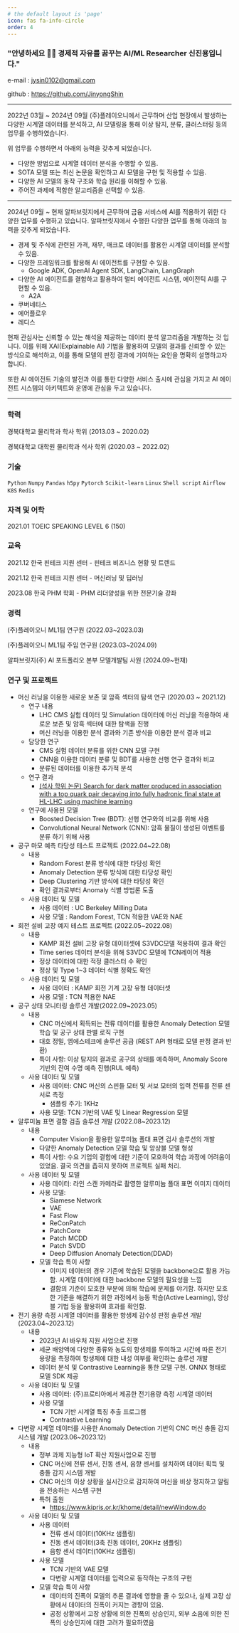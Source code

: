 ```yaml
---
# the default layout is 'page'
icon: fas fa-info-circle
order: 4
---
```



### **"안녕하세요 🙋‍♂️** **경제적 자유를 꿈꾸는 AI/ML Researcher 신진용입니다."**

  e-mail : jysin0102@gmail.com

  github : https://github.com/JinyongShin

---

2022년 03월 ~ 2024년 09월 (주)플레이오니에서 근무하며  산업 현장에서 발생하는 다양한 시계열 데이터를 분석하고, AI 모델링을 통해 이상 탐지, 분류, 클러스터링 등의 업무를 수행하였습니다.

위 업무를 수행하면서 아래의 능력을 갖추게 되었습니다.

- 다양한 방법으로 시계열 데이터 분석을 수행할 수 있음.
- SOTA 모델 또는 최신 논문을 확인하고 AI 모델을 구현 및 적용할 수 있음.
- 다양한 AI 모델의 동작 구조와 학습 원리를 이해할 수 있음.
- 주어진 과제에 적합한 알고리즘을 선택할 수 있음.

---

2024년 09월 ~ 현재 알파브릿지에서 근무하며 금융 서비스에 AI를 적용하기 위한 다양한 업무를 수행하고 있습니다. 알파브릿지에서 수행한 다양한 업무를 통해 아래의 능력을 갖추게 되었습니다.

- 경제 및 주식에 관련된 가격, 재무, 매크로 데이터를 활용한 시계열 데이터를 분석할 수 있음.
- 다양한 프레임워크를 활용해 AI 에이전트를 구현할 수 있음.
    - Google ADK, OpenAI Agent SDK, LangChain, LangGraph
- 다양한 AI 에이전트를 결합하고 활용하여 멀티 에이전트 시스템, 에이전틱 AI를 구현할 수 있음.
    - A2A
- 쿠버네티스
- 에어플로우
- 레디스

현재 관심사는 신뢰할 수 있는 해석을 제공하는 데이터 분석 알고리즘을 개발하는 것 입니다. 이를 위해 XAI(Explainable AI) 기법을 활용하여 모델의 결과를 신뢰할 수 있는 방식으로 해석하고, 이를 통해 모델의 판정 결과에 기여하는 요인을 명확히 설명하고자 합니다.

또한 AI 에이전트 기술의 발전과 이를 통한 다양한 서비스 출시에 관심을 가지고 AI 에이전트 시스템의 아키텍트와 운영에 관심을 두고 있습니다. 

---

### 학력

경북대학교 물리학과 학사 학위 (2013.03 ~ 2020.02)

경북대학교 대학원 물리학과 석사 학위 (2020.03 ~ 2022.02)

### 기술

`Python` `Numpy` `Pandas` `h5py`  `Pytorch` `Scikit-learn` `Linux` `Shell script`  `Airflow` `K8S` `Redis`

### 자격 및 어학

2021.01 TOEIC SPEAKING LEVEL 6 (150)

### 교육

2021.12 한국 핀테크 지원 센터 - 핀테크 비즈니스 현황 및 트렌드

2021.12 한국 핀테크 지원 센터 - 머신러닝 및 딥러닝

2023.08 한국 PHM 학회 - PHM 리더양성을 위한 전문기술 강좌

### 경력

(주)플레이오니 ML1팀 연구원 (2022.03~2023.03)

(주)플레이오니 ML1팀 주임 연구원 (2023.03~2024.09)

알파브릿지(주) AI 포트폴리오 본부 모델개발팀 사원 (2024.09~현재)

### 연구 및 프로젝트

- 머신 러닝을 이용한 새로운 보존 및 암흑 섹터의 탐색 연구 (2020.03 ~ 2021.12)
    - 연구 내용
        - LHC CMS 실험 데이터 및 Simulation 데이터에 머신 러닝을 적용하여 새로운 보존 및 암흑 섹터에 대한 탐색을 진행
        - 머신 러닝을 이용한 분석 결과와 기존 방식을 이용한 분석 결과 비교
    - 담당한 연구
        - CMS 실험 데이터 분류를 위한 CNN 모델 구현
        - CNN을 이용한 데이터 분류 및 BDT를 사용한 선행 연구 결과와 비교
        - 분류된 데이터를 이용한 추가적 분석
    - 연구 결과
        - [(석사 학위 논문) Search for dark matter produced in association with a top quark pair decaying into fully hadronic final state at HL-LHC using machine learning](https://dcollection.knu.ac.kr/srch/srchDetail/000000100656)
    - 연구에 사용된 모델
        - Boosted Decision Tree (BDT): 선행 연구와의 비교를 위해 사용
        - Convolutional Neural Network (CNN): 암흑 물질이 생성된 이벤트를 분류 하기 위해 사용
- 공구 마모 예측 타당성 테스트 프로젝트 (2022.04~22.08)
    - 내용
        - Random Forest 분류 방식에 대한 타당성 확인
        - Anomaly Detection 분류 방식에 대한 타당성 확인
        - Deep Clustering 기반 방식에 대한 타당성 확인
        - 확인 결과로부터 Anomaly 식별 방법론 도출
    - 사용 데이터 및 모델
        - 사용 데이터 : UC Berkeley Milling Data
        - 사용 모델 : Random Forest, TCN 적용한 VAE와 NAE
- 회전 설비 고장 예지 테스트 프로젝트 (2022.05~2022.08)
    - 내용
        - KAMP 회전 설비 고장 유형 데이터셋에 S3VDC모델 적용하여 결과 확인
        - Time series 데이터 분석을 위해 S3VDC 모델에 TCN레이어 적용
        - 정상 데이터에 대한 적정 클러스터 수 확인
        - 정상 및 Type 1~3 데이터 식별 정확도 확인
    - 사용 데이터 및 모델
        - 사용 데이터 : KAMP 회전 기계 고장 유형 데이터셋
        - 사용 모델 : TCN 적용한 NAE
- 공구 상태 모니터링 솔루션 개발(2022.09~2023.05)
    - 내용
        - CNC 머신에서 획득되는 전류 데이터를 활용한 Anomaly Detection 모델 학습 및 공구 상태 판별 로직 구현
        - 대호 정밀, 엠에스테크에 솔루션 공급 (REST API 형태로 모델 판정 결과 반환)
        - 특이 사항: 이상 탐지의 결과로 공구의 상태를 예측하며, Anomaly Score 기반의 잔여 수명 예측 진행(RUL 예측)
    - 사용 데이터 및 모델
        - 사용 데이터: CNC 머신의 스핀들 모터 및 서보 모터의 입력 전류를 전류 센서로 측정
            - 샘플링 주기: 1KHz
        - 사용 모델: TCN 기반의 VAE 및  Linear Regression 모델
- 알루미늄 표면 결함 검출 솔루션 개발 (2022.08~2023.12)
    - 내용
        - Computer Vision을 활용한 알루미늄 폴대 표면 검사 솔루션의 개발
        - 다양한 Anomaly Detection 모델 학습 및 앙상블 모델 형성
        - 특이 사항: 수요 기업의 결함에 대한 기준이 모호하여 학습 과정에 어려움이 있었음. 결국 의견을 좁히지 못하여 프로젝트 실패 처리.
    - 사용 데이터 및 모델
        - 사용 데이터: 라인 스캔 카메라로 촬영한 알루미늄 폴대 표면 이미지 데이터
        - 사용 모델:
            - Siamese Network
            - VAE
            - Fast Flow
            - ReConPatch
            - PatchCore
            - Patch MCDD
            - Patch SVDD
            - Deep Diffusion Anomaly Detection(DDAD)
        - 모델 학습 특이 사항
            - 이미지 데이터의 경우 기존에 학습된 모델을 backbone으로 활용 가능함. 시계열 데이터에 대한 backbone 모델의 필요성을 느낌
            - 결함의 기준이 모호한 부분에 의해 학습에 문제를 야기함. 하지만 모호한 기준을 해결하기 위한 과정에서 능동 학습(Active Learning), 앙상블 기법 등을 활용하여 효과를 확인함.
- 전기 용량 측정 시계열 데이터를 활용한 항생제 감수성 판정 솔루션 개발(2023.04~2023.12)
    - 내용
        - 2023년 AI 바우처 지원 사업으로 진행
        - 세균 배양액에 다양한 종류와 농도의 항생제를 투여하고 시간에 따른 전기 용량을 측정하여 항생제에 대한 내성 여부를 확인하는 솔루션 개발
        - 데이터 분석 및 Contrastive Learning을 통한 모델 구현. ONNX 형태로 모델 SDK 제공
    - 사용 데이터 및 모델
        - 사용 데이터: (주)프로티아에서 제공한 전기용량 측정 시계열 데이터
        - 사용 모델
            - TCN 기반 시계열 특징 추출 프로그램
            - Contrastive Learning
- 다변량 시계열 데이터를 사용한 Anomaly Detection 기반의 CNC 머신 충돌 감지 시스템 개발 (2023.06~2023.12)
    - 내용
        - 정부 과제 지능형 IoT 확산 지원사업으로 진행
        - CNC 머신에 전류 센서, 진동 센서, 음향 센서를 설치하여 데이터 획득 및 충돌 감지 시스템 개발
        - CNC 머신의 이상 상황을 실시간으로 감지하여 머신을 비상 정지하고 알림을 전송하는 시스템 구현
        - 특허 출원
            - https://www.kipris.or.kr/khome/detail/newWindow.do
    - 사용 데이터 및 모델
        - 사용 데이터
            - 전류 센서 데이터(10KHz 샘플링)
            - 진동 센서 데이터(3축 진동 데이터, 20KHz 샘플링)
            - 음향 센서 데이터(10KHz 샘플링)
        - 사용 모델
            - TCN 기반의 VAE 모델
            - 다변량 시계열 데이터를 입력으로 동작하는 구조의 구현
        - 모델 학습 특이 사항
            - 데이터의 진폭이 모델의 추론 결과에 영향을 줄 수 있으나, 실제 고장 상황에서 데이터의 진폭이 커지는 경향이 있음.
            - 공정 상황에서 고장 상황에 의한 진폭의 상승인지, 외부 소음에 의한 진폭의 상승인지에 대한 고려가 필요하였음